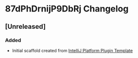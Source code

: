 <!-- Keep a Changelog guide -> https://keepachangelog.com -->

# 87dPhDrnijP9DbRj Changelog

## [Unreleased]
### Added
- Initial scaffold created from [IntelliJ Platform Plugin Template](https://github.com/JetBrains/intellij-platform-plugin-template)
